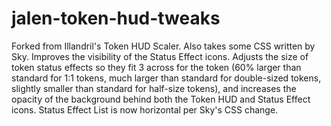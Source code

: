 # jalen-token-hud-tweaks
Forked from Illandril's Token HUD Scaler. Also takes some CSS written by Sky. Improves the visibility of the Status Effect icons. Adjusts the size of token status effects so they fit 3 across for the token (60% larger than standard for 1:1 tokens, much larger than standard for double-sized tokens, slightly smaller than standard for half-size tokens), and increases the opacity of the background behind both the Token HUD and Status Effect icons. Status Effect List is now horizontal per Sky's CSS change.
